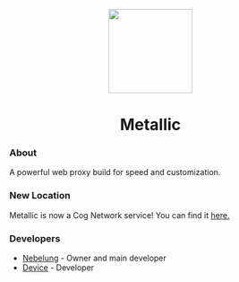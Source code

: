 <p align="center">
  <img width="150px" src="https://raw.githubusercontent.com/cognetwork-dev/Metallic/main/public/assets/logo.svg">
</p>

<h1 align="center">Metallic</h1>

### About
A powerful web proxy build for speed and customization.

### New Location
Metallic is now a Cog Network service! You can find it [here.](https://github.com/cognetwork-dev/Metallic)

### Developers
- [Nebelung](https://github.com/Nebelung-Dev) - Owner and main developer
- [Device](https://github.com/e9x) - Developer
